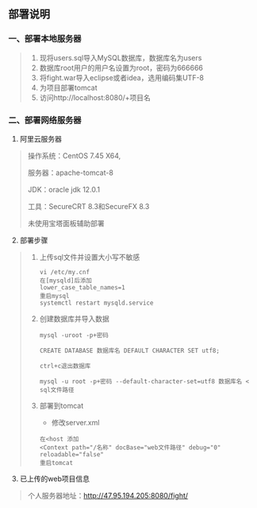 ## 部署说明
### 一、部署本地服务器
>1. 现将users.sql导入MySQL数据库，数据库名为users
>2. 数据库root用户的用户名设置为root，密码为666666
>3. 将fight.war导入eclipse或者idea，选用编码集UTF-8
>4. 为项目部署tomcat
>5. 访问http://localhost:8080/+项目名

### 二、部署网络服务器
1. 阿里云服务器

> 操作系统：CentOS 7.45  X64,
>
> 服务器：apache-tomcat-8
>
> JDK：oracle jdk 12.0.1
>
> 工具：SecureCRT 8.3和SecureFX 8.3
>
> 未使用宝塔面板辅助部署


2. 部署步骤
> 1. 上传sql文件并设置大小写不敏感
>
>    ```
>    vi /etc/my.cnf
>    在[mysqld]后添加
>    lower_case_table_names=1
>    重启mysql
>    systemctl restart mysqld.service
>    ```
>
> 2. 创建数据库并导入数据
>
>    ```
>    mysql -uroot -p+密码
>    
>    CREATE DATABASE 数据库名 DEFAULT CHARACTER SET utf8;
>    
>    ctrl+c退出数据库
>    
>    mysql -u root -p+密码 --default-character-set=utf8 数据库名 < sql文件路径
>    ```
>
>    
>
> 3. 部署到tomcat
>
>    * 修改server.xml
>
>    ```
>    在<host 添加
>    <Context path="/名称" docBase="web文件路径" debug="0" reloadable="false" 
>    重启tomcat
>    ```

3. 已上传的web项目信息

> 个人服务器地址：http://47.95.194.205:8080/fight/

